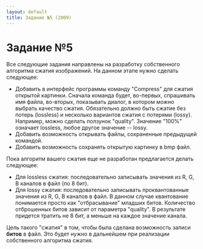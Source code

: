```yaml
---
layout: default
title: Задание №5 (2009)
---
```


# Задание №5

Все следующие задания направлены на разработку собственного алгоритма сжатия изображений. На данном этапе нужно сделать следующее:

* Добавить в интерфейс программы команду "Compress" для сжатия открытой картинки. Сначала команда будет, во-первых, спрашивать имя файла, во-вторых, показывать диалог, в котором можно выбрать качество сжатия. Обязательно должно быть сжатие без потерь (lossless) и несколько вариантов сжатия с потерями (lossy). Например, можно сделать ползунок "quality". Значение "100%" означает lossless, любое другое значение -- lossy.
* Добавить возможность открывать файлы, сохраненные предыдущей командой.
* Добавить возможность сохранять открытую картинку в bmp файл.

Пока алгоритм вашего сжатия еще не разработан предлагается делать следующее:

* Для lossless сжатия: последовательно записывать значения из R, G, B каналов в файл (по 8 бит).
* Для lossy сжатия: последовательно записывать проквантованные значения из R, G, B каналов в файл. В данном случае квантование понимается просто как "отбрасывание" младших битов. Количество отброшенных битов зависит от параметра "quality". В результате придется тратить не 8 бит, а меньше на каждое значение канала.

Цель такого "сжатия" в том, чтобы была сделана возможность записи **битов** в файл. Это будет нужно в дальнейшем при реализации собственного алгоритма сжатия.
